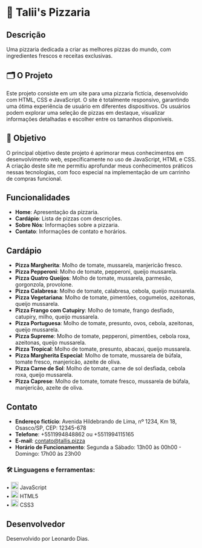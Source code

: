 # 🍕 Talii's Pizzaria

## Descrição
Uma pizzaria dedicada a criar as melhores pizzas do mundo, com ingredientes frescos e receitas exclusivas.

## 🗂️ O Projeto
Este projeto consiste em um site para uma pizzaria fictícia, desenvolvido com HTML, CSS e JavaScript. O site é totalmente responsivo, garantindo uma ótima experiência de usuário em diferentes dispositivos. Os usuários podem explorar uma seleção de pizzas em destaque, visualizar informações detalhadas e escolher entre os tamanhos disponíveis.

## 📌 Objetivo
O principal objetivo deste projeto é aprimorar meus conhecimentos em desenvolvimento web, especificamente no uso de JavaScript, HTML e CSS. A criação deste site me permitiu aprofundar meus conhecimentos práticos nessas tecnologias, com foco especial na implementação de um carrinho de compras funcional.

## Funcionalidades
- **Home**: Apresentação da pizzaria.
- **Cardápio**: Lista de pizzas com descrições.
- **Sobre Nós**: Informações sobre a pizzaria.
- **Contato**: Informações de contato e horários.

## Cardápio
- **Pizza Margherita**: Molho de tomate, mussarela, manjericão fresco.
- **Pizza Pepperoni**: Molho de tomate, pepperoni, queijo mussarela.
- **Pizza Quatro Queijos**: Molho de tomate, mussarela, parmesão, gorgonzola, provolone.
- **Pizza Calabresa**: Molho de tomate, calabresa, cebola, queijo mussarela.
- **Pizza Vegetariana**: Molho de tomate, pimentões, cogumelos, azeitonas, queijo mussarela.
- **Pizza Frango com Catupiry**: Molho de tomate, frango desfiado, catupiry, milho, queijo mussarela.
- **Pizza Portuguesa**: Molho de tomate, presunto, ovos, cebola, azeitonas, queijo mussarela.
- **Pizza Supreme**: Molho de tomate, pepperoni, pimentões, cebola roxa, azeitonas, queijo mussarela.
- **Pizza Tropical**: Molho de tomate, presunto, abacaxi, queijo mussarela.
- **Pizza Margherita Especial**: Molho de tomate, mussarela de búfala, tomate fresco, manjericão, azeite de oliva.
- **Pizza Carne de Sol**: Molho de tomate, carne de sol desfiada, cebola roxa, queijo mussarela.
- **Pizza Caprese**: Molho de tomate, tomate fresco, mussarela de búfala, manjericão, azeite de oliva.

## Contato
- **Endereço fictício**: Avenida Hildebrando de Lima, nº 1234, Km 18, Osasco/SP, CEP: 12345-678
- **Telefone**: +5511994848862 ou +5511994115165
- **E-mail**: [contato@tallis.pizza](mailto:contato@tallis.pizza)
- **Horário de Funcionamento**: Segunda a Sábado: 13h00 às 00h00 - Domingo: 17h00 às 23h00

### 🛠️ Linguagens e ferramentas: 
• <img width="20px" src="https://skillicons.dev/icons?i=javascript" alt="javascript icon"/> JavaScript\
• <img width="20px" src="https://skillicons.dev/icons?i=html" alt="html5"/> HTML5\
• <img width="20px" src="https://skillicons.dev/icons?i=css" alt="css icon"/> CSS3
</div>

## Desenvolvedor
Desenvolvido por Leonardo Dias.
